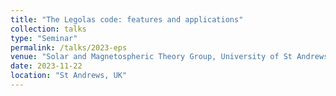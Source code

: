 ```yaml
---
title: "The Legolas code: features and applications"
collection: talks
type: "Seminar"
permalink: /talks/2023-eps
venue: "Solar and Magnetospheric Theory Group, University of St Andrews"
date: 2023-11-22
location: "St Andrews, UK"
---
```


